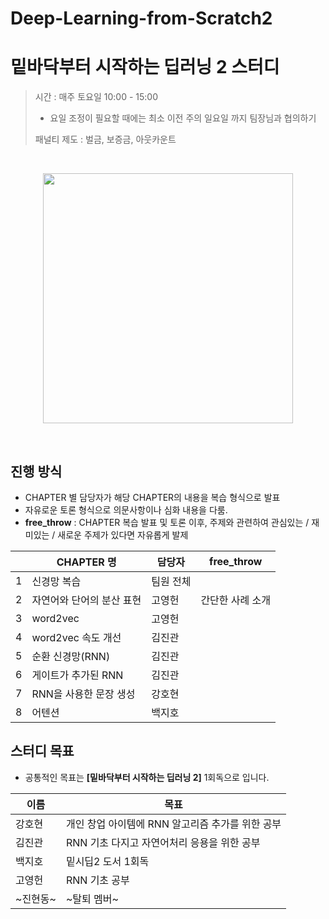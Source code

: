 # Deep-Learning-from-Scratch2

# 밑바닥부터 시작하는 딥러닝 2 스터디

>
> 시간 : 매주 토요일 10:00 - 15:00
>
> - 요일 조정이 필요할 때에는 최소 이전 주의 일요일 까지 팀장님과 협의하기
>
> 패널티 제도 : 벌금, 보증금, 아웃카운트
>

<br/>

<p align="center">
       <img src ="http://www.hanbit.co.kr/data/books/B8950212853_l.jpg" height="400px"/>
</p>

<br/>

## 진행 방식

- CHAPTER 별 담당자가 해당 CHAPTER의 내용을 복습 형식으로 발표
- 자유로운 토론 형식으로 의문사항이나 심화 내용을 다룸.
- **free_throw** : CHAPTER 복습 발표 및 토론 이후, 주제와 관련하여 관심있는 / 재미있는 / 새로운 주제가 있다면 자유롭게 발제

|      | CHAPTER 명                | 담당자    | free_throw       |
| ---- | ------------------------- | --------- | ---------------- |
| 1    | 신경망 복습               | 팀원 전체|                  |
| 2    | 자연어와 단어의 분산 표현 | 고영헌     | 간단한 사례 소개 |
| 3    | word2vec                  | 고영헌    |                  |
| 4    | word2vec 속도 개선        | 김진관     |                  |
| 5    | 순환 신경망(RNN)          | 김진관     |                  |
| 6    | 게이트가 추가된 RNN       | 김진관      |                  |
| 7    | RNN을 사용한 문장 생성    | 강호현      |                  |
| 8    | 어텐션                    | 백지호      |                  |



## 스터디 목표

- 공통적인 목표는 **[밑바닥부터 시작하는 딥러닝 2]** 1회독으로 입니다.

| 이름 | 목표                                                         |
| ---- | ------------------------------------------------------------ |
| 강호현 | 개인 창업 아이템에 RNN 알고리즘 추가를 위한 공부                     |
| 김진관 | RNN 기초 다지고 자연어처리 응용을 위한 공부 |
| 백지호 | 밑시딥2 도서 1회독                                           |
| 고영헌 | RNN 기초 공부            |
| ~진현동~ | ~탈퇴 멤버~|
